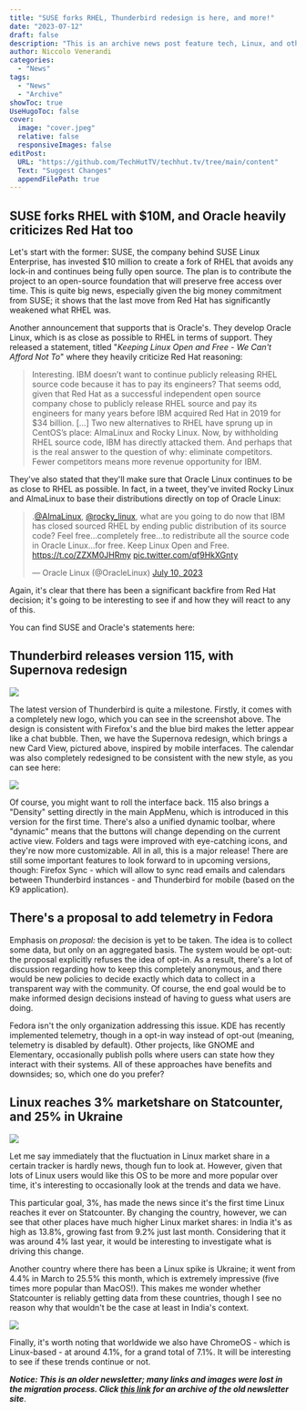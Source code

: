 ```yaml
---
title: "SUSE forks RHEL, Thunderbird redesign is here, and more!"
date: "2023-07-12"
draft: false
description: "This is an archive news post feature tech, Linux, and other open-source news. This is an older article that was part of a migration. There will be missing images, broken links, and potentially other issues."
author: Niccolo Venerandi
categories:
  - "News"
tags:
  - "News"
  - "Archive"
showToc: true
UseHugoToc: false
cover:
  image: "cover.jpeg"
  relative: false
  responsiveImages: false
editPost:
  URL: "https://github.com/TechHutTV/techhut.tv/tree/main/content"
  Text: "Suggest Changes"
  appendFilePath: true
---
```


## SUSE forks RHEL with $10M, and Oracle heavily criticizes Red Hat too

Let's start with the former: SUSE, the company behind SUSE Linux Enterprise, has invested $10 million to create a fork of RHEL that avoids any lock-in and continues being fully open source. The plan is to contribute the project to an open-source foundation that will preserve free access over time. This is quite big news, especially given the big money commitment from SUSE; it shows that the last move from Red Hat has significantly weakened what RHEL was.

Another announcement that supports that is Oracle's. They develop Oracle Linux, which is as close as possible to RHEL in terms of support. They released a statement, titled "_Keeping Linux Open and Free - We Can't Afford Not To_" where they heavily criticize Red Hat reasoning:

> Interesting. IBM doesn’t want to continue publicly releasing RHEL source code because it has to pay its engineers? That seems odd, given that Red Hat as a successful independent open source company chose to publicly release RHEL source and pay its engineers for many years before IBM acquired Red Hat in 2019 for $34 billion. \[...\]
> Two new alternatives to RHEL have sprung up in CentOS’s place: AlmaLinux and Rocky Linux. Now, by withholding RHEL source code, IBM has directly attacked them.
> And perhaps that is the real answer to the question of why: eliminate competitors. Fewer competitors means more revenue opportunity for IBM.

They've also stated that they'll make sure that Oracle Linux continues to be as close to RHEL as possible. In fact, in a tweet, they've invited Rocky Linux and AlmaLinux to base their distributions directly on top of Oracle Linux:

<blockquote class="twitter-tweet"><p dir="ltr" lang="en">.<a href="https://twitter.com/AlmaLinux?ref_src=twsrc%5Etfw">@AlmaLinux</a>, <a href="https://twitter.com/rocky_linux?ref_src=twsrc%5Etfw">@rocky_linux</a>, what are you going to do now that IBM has closed sourced RHEL by ending public distribution of its source code? Feel free…completely free…to redistribute all the source code in Oracle Linux…for free. Keep Linux Open and Free. <a href="https://t.co/ZZXM0JHRmy">https://t.co/ZZXM0JHRmy</a> <a href="https://t.co/qf9HkXGnty">pic.twitter.com/qf9HkXGnty</a></p><p>— Oracle Linux (@OracleLinux) <a href="https://twitter.com/OracleLinux/status/1678501850868334592?ref_src=twsrc%5Etfw">July 10, 2023</a></p></blockquote>

<script async src="https://platform.twitter.com/widgets.js" charset="utf-8"></script>

Again, it's clear that there has been a significant backfire from Red Hat decision; it's going to be interesting to see if and how they will react to any of this.

You can find SUSE and Oracle's statements here:

## Thunderbird releases version 115, with Supernova redesign

![](images/image-4.png)

The latest version of Thunderbird is quite a milestone. Firstly, it comes with a completely new logo, which you can see in the screenshot above. The design is consistent with Firefox's and the blue bird makes the letter appear like a chat bubble. Then, we have the Supernova redesign, which brings a new Card View, pictured above, inspired by mobile interfaces. The calendar was also completely redesigned to be consistent with the new style, as you can see here:

![](images/image-6.png)

Of course, you might want to roll the interface back. 115 also brings a "Density" setting directly in the main AppMenu, which is introduced in this version for the first time. There's also a unified dynamic toolbar, where "dynamic" means that the buttons will change depending on the current active view. Folders and tags were improved with eye-catching icons, and they're now more customizable. All in all, this is a major release! There are still some important features to look forward to in upcoming versions, though: Firefox Sync - which will allow to sync read emails and calendars between Thunderbird instances - and Thunderbird for mobile (based on the K9 application).

## There's a proposal to add telemetry in Fedora

Emphasis on _proposal:_ the decision is yet to be taken. The idea is to collect some data, but only on an aggregated basis. The system would be opt-out: the proposal explicitly refuses the idea of opt-in. As a result, there's a lot of discussion regarding how to keep this completely anonymous, and there would be new policies to decide exactly which data to collect in a transparent way with the community. Of course, the end goal would be to make informed design decisions instead of having to guess what users are doing.

Fedora isn't the only organization addressing this issue. KDE has recently implemented telemetry, though in a opt-in way instead of opt-out (meaning, telemetry is disabled by default). Other projects, like GNOME and Elementary, occasionally publish polls where users can state how they interact with their systems. All of these approaches have benefits and downsides; so, which one do you prefer?

## Linux reaches 3% marketshare on Statcounter, and 25% in Ukraine

![](images/image-7.png)

Let me say immediately that the fluctuation in Linux market share in a certain tracker is hardly news, though fun to look at. However, given that lots of Linux users would like this OS to be more and more popular over time, it's interesting to occasionally look at the trends and data we have.

This particular goal, 3%, has made the news since it's the first time Linux reaches it ever on Statcounter. By changing the country, however, we can see that other places have much higher Linux market shares: in India it's as high as 13.8%, growing fast from 9.2% just last month. Considering that it was around 4% last year, it would be interesting to investigate what is driving this change.

Another country where there has been a Linux spike is Ukraine; it went from 4.4% in March to 25.5% this month, which is extremely impressive (five times more popular than MacOS!). This makes me wonder whether Statcounter is reliably getting data from these countries, though I see no reason why that wouldn't be the case at least in India's context.

![](images/image-8.png)

Finally, it's worth noting that worldwide we also have ChromeOS - which is Linux-based - at around 4.1%, for a grand total of 7.1%. It will be interesting to see if these trends continue or not.

**_Notice: This is an older newsletter; many links and images were lost in the migration process. Click [this link](https://archive.techhut.tv/) for an archive of the old newsletter site_**.

